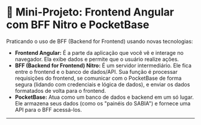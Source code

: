 # 🚀 Mini-Projeto: Frontend Angular com BFF Nitro e PocketBase

Praticando o uso de BFF (Backend for Frontend) usando novas tecnologias:

* **Frontend Angular:** É a parte da aplicação que você vê e interage no navegador. Ela exibe dados e permite que o usuário realize ações.
* **BFF (Backend for Frontend) Nitro:** É um servidor intermediário. Ele fica entre o frontend e o banco de dados/API. Sua função é processar requisições do frontend, se comunicar com o PocketBase de forma segura (lidando com credenciais e lógica de dados), e enviar os dados formatados de volta para o frontend.
* **PocketBase:** Atua como um banco de dados e backend em um só lugar. Ele armazena seus dados (como os "painéis do SABIA") e fornece uma API para o BFF acessá-los.

---